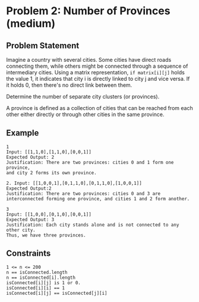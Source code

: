 # Problem 2: Number of Provinces (medium)

## Problem Statement

Imagine a country with several cities. Some cities have direct roads connecting
them, while others might be connected through a sequence of intermediary cities.
Using a matrix representation, `if matrix[i][j]` holds the value 1, it indicates
that city i is directly linked to city j and vice versa. If it holds 0, then
there's no direct link between them.

Determine the number of separate city clusters (or provinces).

A province is defined as a collection of cities that can be reached from each
other either directly or through other cities in the same province.

## Example

```text
1
Input: [[1,1,0],[1,1,0],[0,0,1]]
Expected Output: 2
Justification: There are two provinces: cities 0 and 1 form one province,
and city 2 forms its own province.

2. Input: [[1,0,0,1],[0,1,1,0],[0,1,1,0],[1,0,0,1]]
Expected Output:2
Justification: There are two provinces: cities 0 and 3 are
interconnected forming one province, and cities 1 and 2 form another.

3
Input: [[1,0,0],[0,1,0],[0,0,1]]
Expected Output: 3
Justification: Each city stands alone and is not connected to any other city.
Thus, we have three provinces.
```

## Constraints

```text
1 <= n <= 200
n == isConnected.length
n == isConnected[i].length
isConnected[i][j] is 1 or 0.
isConnected[i][i] == 1
isConnected[i][j] == isConnected[j][i]
```
